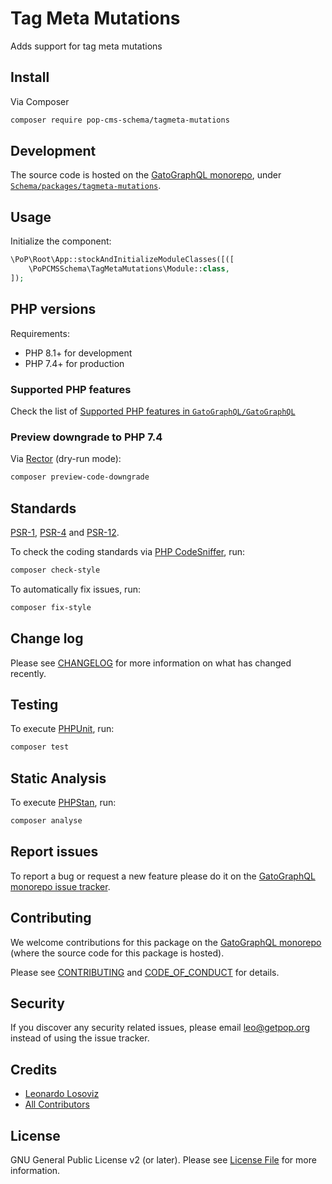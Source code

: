 # Tag Meta Mutations

<!--
[![Build Status][ico-travis]][link-travis]
[![Quality Score][ico-code-quality]][link-code-quality]
[![Software License][ico-license]](LICENSE.md)
[![Latest Version on Packagist][ico-version]][link-packagist]
[![Coverage Status][ico-scrutinizer]][link-scrutinizer]
[![Total Downloads][ico-downloads]][link-downloads]
-->

Adds support for tag meta mutations

## Install

Via Composer

``` bash
composer require pop-cms-schema/tagmeta-mutations
```

## Development

The source code is hosted on the [GatoGraphQL monorepo](https://github.com/GatoGraphQL/GatoGraphQL), under [`Schema/packages/tagmeta-mutations`](https://github.com/GatoGraphQL/GatoGraphQL/tree/master/layers/Schema/packages/tagmeta-mutations).

## Usage

Initialize the component:

``` php
\PoP\Root\App::stockAndInitializeModuleClasses([([
    \PoPCMSSchema\TagMetaMutations\Module::class,
]);
```

## PHP versions

Requirements:

- PHP 8.1+ for development
- PHP 7.4+ for production

### Supported PHP features

Check the list of [Supported PHP features in `GatoGraphQL/GatoGraphQL`](https://github.com/GatoGraphQL/GatoGraphQL/blob/master/docs/supported-php-features.md)

### Preview downgrade to PHP 7.4

Via [Rector](https://github.com/rectorphp/rector) (dry-run mode):

```bash
composer preview-code-downgrade
```

## Standards

[PSR-1](https://www.php-fig.org/psr/psr-1), [PSR-4](https://www.php-fig.org/psr/psr-4) and [PSR-12](https://www.php-fig.org/psr/psr-12).

To check the coding standards via [PHP CodeSniffer](https://github.com/squizlabs/PHP_CodeSniffer), run:

``` bash
composer check-style
```

To automatically fix issues, run:

``` bash
composer fix-style
```

## Change log

Please see [CHANGELOG](CHANGELOG.md) for more information on what has changed recently.

## Testing

To execute [PHPUnit](https://phpunit.de/), run:

``` bash
composer test
```

## Static Analysis

To execute [PHPStan](https://github.com/phpstan/phpstan), run:

``` bash
composer analyse
```

## Report issues

To report a bug or request a new feature please do it on the [GatoGraphQL monorepo issue tracker](https://github.com/GatoGraphQL/GatoGraphQL/issues).

## Contributing

We welcome contributions for this package on the [GatoGraphQL monorepo](https://github.com/GatoGraphQL/GatoGraphQL) (where the source code for this package is hosted).

Please see [CONTRIBUTING](CONTRIBUTING.md) and [CODE_OF_CONDUCT](CODE_OF_CONDUCT.md) for details.

## Security

If you discover any security related issues, please email leo@getpop.org instead of using the issue tracker.

## Credits

- [Leonardo Losoviz][link-author]
- [All Contributors][link-contributors]

## License

GNU General Public License v2 (or later). Please see [License File](LICENSE.md) for more information.

[ico-version]: https://img.shields.io/packagist/v/pop-cms-schema/tagmeta-mutations.svg?style=flat-square
[ico-license]: https://img.shields.io/badge/license-GPLv2-brightgreen.svg?style=flat-square
[ico-travis]: https://img.shields.io/travis/pop-cms-schema/tagmeta-mutations/master.svg?style=flat-square
[ico-scrutinizer]: https://img.shields.io/scrutinizer/coverage/g/pop-cms-schema/tagmeta-mutations.svg?style=flat-square
[ico-code-quality]: https://img.shields.io/scrutinizer/g/pop-cms-schema/tagmeta-mutations.svg?style=flat-square
[ico-downloads]: https://img.shields.io/packagist/dt/pop-cms-schema/tagmeta-mutations.svg?style=flat-square

[link-packagist]: https://packagist.org/packages/pop-cms-schema/tagmeta-mutations
[link-travis]: https://travis-ci.org/pop-cms-schema/tagmeta-mutations
[link-scrutinizer]: https://scrutinizer-ci.com/g/pop-cms-schema/tagmeta-mutations/code-structure
[link-code-quality]: https://scrutinizer-ci.com/g/pop-cms-schema/tagmeta-mutations
[link-downloads]: https://packagist.org/packages/pop-cms-schema/tagmeta-mutations
[link-author]: https://github.com/leoloso
[link-contributors]: ../../../../../../contributors
